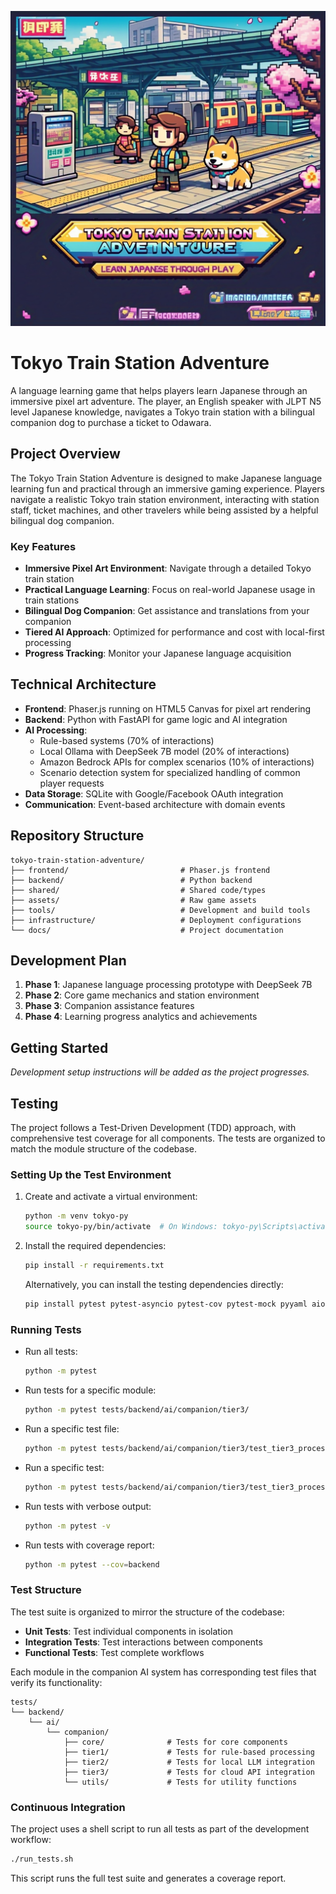 ![Tokyo Train Station Adventure Banner](assets/images/banner.jpeg)

# Tokyo Train Station Adventure

A language learning game that helps players learn Japanese through an immersive pixel art adventure. The player, an English speaker with JLPT N5 level Japanese knowledge, navigates a Tokyo train station with a bilingual companion dog to purchase a ticket to Odawara.

## Project Overview

The Tokyo Train Station Adventure is designed to make Japanese language learning fun and practical through an immersive gaming experience. Players navigate a realistic Tokyo train station environment, interacting with station staff, ticket machines, and other travelers while being assisted by a helpful bilingual dog companion.

### Key Features

- **Immersive Pixel Art Environment**: Navigate through a detailed Tokyo train station
- **Practical Language Learning**: Focus on real-world Japanese usage in train stations
- **Bilingual Dog Companion**: Get assistance and translations from your companion
- **Tiered AI Approach**: Optimized for performance and cost with local-first processing
- **Progress Tracking**: Monitor your Japanese language acquisition

## Technical Architecture

- **Frontend**: Phaser.js running on HTML5 Canvas for pixel art rendering
- **Backend**: Python with FastAPI for game logic and AI integration
- **AI Processing**: 
  - Rule-based systems (70% of interactions)
  - Local Ollama with DeepSeek 7B model (20% of interactions)
  - Amazon Bedrock APIs for complex scenarios (10% of interactions)
  - Scenario detection system for specialized handling of common player requests
- **Data Storage**: SQLite with Google/Facebook OAuth integration
- **Communication**: Event-based architecture with domain events

## Repository Structure

```
tokyo-train-station-adventure/
├── frontend/                         # Phaser.js frontend
├── backend/                          # Python backend
├── shared/                           # Shared code/types
├── assets/                           # Raw game assets
├── tools/                            # Development and build tools
├── infrastructure/                   # Deployment configurations
└── docs/                             # Project documentation
```

## Development Plan

1. **Phase 1**: Japanese language processing prototype with DeepSeek 7B
2. **Phase 2**: Core game mechanics and station environment
3. **Phase 3**: Companion assistance features
4. **Phase 4**: Learning progress analytics and achievements

## Getting Started

*Development setup instructions will be added as the project progresses.*

## Testing

The project follows a Test-Driven Development (TDD) approach, with comprehensive test coverage for all components. The tests are organized to match the module structure of the codebase.

### Setting Up the Test Environment

1. Create and activate a virtual environment:
   ```bash
   python -m venv tokyo-py
   source tokyo-py/bin/activate  # On Windows: tokyo-py\Scripts\activate
   ```

2. Install the required dependencies:
   ```bash
   pip install -r requirements.txt
   ```

   Alternatively, you can install the testing dependencies directly:
   ```bash
   pip install pytest pytest-asyncio pytest-cov pytest-mock pyyaml aiohttp boto3
   ```

### Running Tests

- Run all tests:
  ```bash
  python -m pytest
  ```

- Run tests for a specific module:
  ```bash
  python -m pytest tests/backend/ai/companion/tier3/
  ```

- Run a specific test file:
  ```bash
  python -m pytest tests/backend/ai/companion/tier3/test_tier3_processor.py
  ```

- Run a specific test:
  ```bash
  python -m pytest tests/backend/ai/companion/tier3/test_tier3_processor.py::TestTier3Processor::test_process
  ```

- Run tests with verbose output:
  ```bash
  python -m pytest -v
  ```

- Run tests with coverage report:
  ```bash
  python -m pytest --cov=backend
  ```

### Test Structure

The test suite is organized to mirror the structure of the codebase:

- **Unit Tests**: Test individual components in isolation
- **Integration Tests**: Test interactions between components
- **Functional Tests**: Test complete workflows

Each module in the companion AI system has corresponding test files that verify its functionality:

```
tests/
└── backend/
    └── ai/
        └── companion/
            ├── core/              # Tests for core components
            ├── tier1/             # Tests for rule-based processing
            ├── tier2/             # Tests for local LLM integration
            ├── tier3/             # Tests for cloud API integration
            └── utils/             # Tests for utility functions
```

### Continuous Integration

The project uses a shell script to run all tests as part of the development workflow:

```bash
./run_tests.sh
```

This script runs the full test suite and generates a coverage report.
